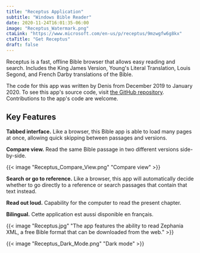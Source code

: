 ```yaml
---
title: "Receptus Application"
subtitle: "Windows Bible Reader"
date: 2020-11-24T16:01:35-06:00
image: "Receptus_Watermark.png"
ctaLink: "https://www.microsoft.com/en-us/p/receptus/9mzwgfw6g8kx"
ctaTitle: "Get Receptus"
draft: false
---
```

<p>Receptus is a fast, offline Bible browser that allows easy reading and search. Includes the King James Version, Young's Literal Translation, Louis Segond, and French Darby translations of the Bible.</p>

<p>The code for this app was written by Denis from December 2019 to January 2020. To see this app's source code, visit <a href="https://github.com/DenisLabrecque/Bible-Browser">the GitHub repository</a>. Contributions to the app's code are welcome.</p>
<h2>Key Features</h2>
<p><strong>Tabbed interface.</strong> Like a browser, this Bible app is able to load many pages at once, allowing quick skipping between passages and versions.</p>

**Compare view.** Read the same Bible passage in two different versions side-by-side.</p>

{{< image "Receptus_Compare_View.png" "Compare view" >}}

<p><strong>Search or go to reference.</strong> Like a browser, this app will automatically decide whether to go directly to a reference or search passages that contain that text instead.</p>
<p><strong>Read out loud.</strong> Capability for the computer to read the present chapter.</p>
<p><strong>Bilingual.</strong> <span lang="fr">Cette application est aussi disponible en français.</span></p>

{{< image "Receptus.jpg" "The app features the ability to read Zephania XML, a free Bible format that can be downloaded from the web." >}}

{{< image "Receptus_Dark_Mode.png" "Dark mode" >}}